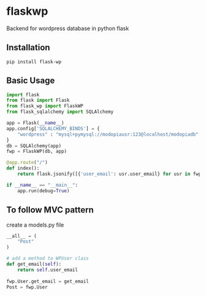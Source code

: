 # flaskwp
Backend for wordpress database in python flask

## Installation
```
pip install flask-wp
```

## Basic Usage
```python
import flask
from flask import Flask
from flask_wp import FlaskWP
from flask_sqlalchemy import SQLAlchemy

app = Flask(__name__)
app.config['SQLALCHEMY_BINDS'] = {
    "wordpress" : "mysql+pymysql://modopiausr:123@localhost/modopiadb"
}
db = SQLAlchemy(app)
fwp = FlaskWP(db, app)

@app.route("/")
def index():
    return flask.jsonify([{'user_email': usr.user_email} for usr in fwp.User.query.all()])

if __name__ == "__main__":
    app.run(debug=True)
```

## To follow MVC pattern
create a models.py file 
```python
__all__ = (
	"Post"
)

# add a method to WPUser class
def get_email(self):
    return self.user_email
    
fwp.User.get_email = get_email
Post = fwp.User
```
